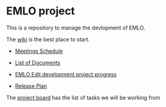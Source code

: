 # EMLO project

This is a repository to manage the devlopment of EMLO.

The [wiki](/wiki) is the best place to start. 
 
* [Meetings Schedule](/wiki/Meetings-Schedule)

* [List of Documents](/wiki/List-of-Documents)

* [EMLO Edit development project progress](/wiki/emlo-edit-development-project-progress)

* [Release Plan](/wiki/Release-Plan) 

The [project board](t/projects/1) has the list of tasks we will be working from
